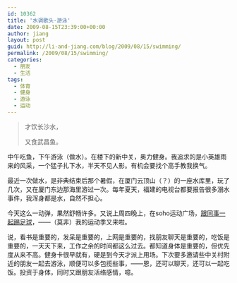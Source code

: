```yaml
---
id: 10362
title: '水调歌头-游泳'
date: 2009-08-15T23:39:00+00:00
author: jiang
layout: post
guid: http://li-and-jiang.com/blog/2009/08/15/swimming/
permalink: /2009/08/15/swimming/
categories:
  - 朋友
  - 生活
tags:
  - 体育
  - 健身
  - 游泳
  - 运动
---
```

> 才饮长沙水，
> 
> 又食武昌鱼。

中午吃鱼，下午游泳（做水）。在楼下的新中关，奥力健身。我追求的是小英雄雨来的风采，一个猛子扎下水，半天不见人影。有机会要找个高手教我换气。

最近一次做水，是非典结束后那个暑假，在厦门云顶山（？）的一座水库里，玩了几次，又在厦门东边那海里游过一次。每年夏天，福建的电视台都要报告很多溺水事件，我浑身都是水，自然不担心。

今天这么一动弹，果然舒畅许多。又说上周四晚上，在soho运动广场，<a href="http://li-and-jiang.com/blog/2009/07/19/bvbook/" target="_blank">跟同事一起踢足球</a>，——（莫非）我的运动季又来啦。

说，看书是重要的，发呆是重要的，上网是重要的，找朋友聊天是重要的，吃饭是重要的，一天天下来，工作之余的时间都这么过去。都知道身体是重要的，但优先度从来不高。健身卡很早就有，硬是到今天才派上用场。下次要多邀请些中关村附近的朋友一起去游泳，顺便可以多包揽些事，——恩，还可以聊天，还可以一起吃饭。投资于身体，同时又跟朋友活络感情，噫。